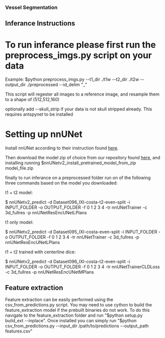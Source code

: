 ### Vessel Segmentation

## Inferance Instructions

# To run inferance please first run the preprocess_imgs.py script on your data

Example: $python preprocess_imgs.py --t1_dir ./t1w --t2_dir ./t2w --output_dir ./preprocessed --id_delim "_"

This script will regester all images to a reference image, and resample them to a shape of (512,512,160)

optionally add --skull_strip if your data is not skull stripped already. This requires antspynet to be installed

# Setting up nnUNet

Install nnUNet according to their instruction found [here](https://github.com/MIC-DKFZ/nnUNet/blob/master/documentation/installation_instructions.md).

Then download the model zip of choice from our repository found [here](10.6084/m9.figshare.27040633), and installing running $nnUNetv2_install_pretrained_model_from_zip model_file.zip

finally to run inferance on a preprocessed folder run on of the following three commands based on the model you downloaded:

t1 + t2 model:

$ nnUNetv2_predict -d Dataset096_IXI-costa-t2-even-split -i INPUT_FOLDER -o OUTPUT_FOLDER -f  0 1 2 3 4 -tr nnUNetTrainer -c 3d_fullres -p nnUNetResEncUNetLPlans

t1 only model:

$ nnUNetv2_predict -d Dataset095_IXI-costa-even-split -i INPUT_FOLDER -o OUTPUT_FOLDER -f  0 1 2 3 4 -tr nnUNetTrainer -c 3d_fullres -p nnUNetResEncUNetLPlans

t1 + t2 trained with centerline dice:

$ nnUNetv2_predict -d Dataset096_IXI-costa-t2-even-split -i INPUT_FOLDER -o OUTPUT_FOLDER -f  0 1 2 3 4 -tr nnUNetTrainerCLDLoss -c 3d_fullres -p nnUNetResEncUNetMPlans



## Feature extraction

Feature extraction can be easily performed using the csv_from_predictions.py script. You may need to use cython to build the feature_extraction model if the prebuilt binaries do not work.
To do this navigate to the feature_extraction folder and run "$python setup.py build_ext --inplace". Once installed you can simply run "$python csv_from_predictions.py --input_dir /path/to/predictions --output_path features.csv"

